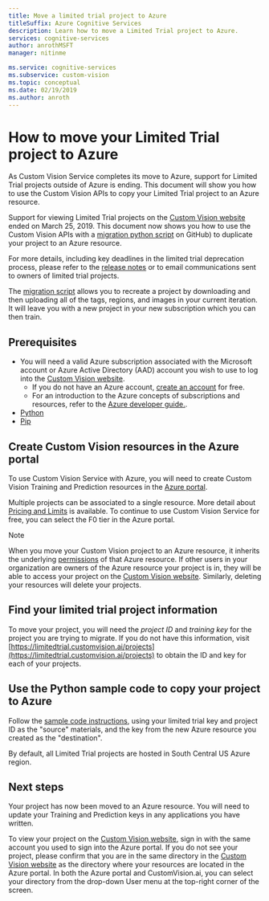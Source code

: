 ```yaml
---
title: Move a limited trial project to Azure
titleSuffix: Azure Cognitive Services
description: Learn how to move a Limited Trial project to Azure. 
services: cognitive-services
author: anrothMSFT
manager: nitinme

ms.service: cognitive-services
ms.subservice: custom-vision
ms.topic: conceptual
ms.date: 02/19/2019
ms.author: anroth
---
```


# How to move your Limited Trial project to Azure

As Custom Vision Service completes its move to Azure, support for Limited Trial projects outside of Azure is ending. This document will show you how to use the Custom Vision APIs to copy your Limited Trial project to an Azure resource.

Support for viewing Limited Trial projects on the [Custom Vision website](https://customvision.ai) ended on March 25, 2019. This document now shows you how to use the Custom Vision APIs with a [migration python script](https://github.com/Azure-Samples/custom-vision-move-project) on GitHub) to duplicate your project to an Azure resource.

For more details, including key deadlines in the limited trial deprecation process, please refer to the [release notes](https://docs.microsoft.com/azure/cognitive-services/custom-vision-service/release-notes#february-25-2019) or to email communications sent to owners of limited trial projects.

The [migration script](https://github.com/Azure-Samples/custom-vision-move-project) allows you to recreate a project by downloading and then uploading all of the tags, regions, and images in your current iteration. It will leave you with a new project in your new subscription which you can then train.

## Prerequisites

- You will need a valid Azure subscription associated with the Microsoft account or Azure Active Directory (AAD) account you wish to use to log into the [Custom Vision website](https://customvision.ai). 
    - If you do not have an Azure account, [create an account](https://azure.microsoft.com/free/) for free.
    - For an introduction to the Azure concepts of subscriptions and resources, refer to the [Azure developer guide.](https://docs.microsoft.com/azure/guides/developer/azure-developer-guide#manage-your-subscriptions).
-  [Python](https://www.python.org/downloads/)
- [Pip](https://pip.pypa.io/en/stable/installing/)

## Create Custom Vision resources in the Azure portal

To use Custom Vision Service with Azure, you will need to create Custom Vision Training and Prediction resources in the [Azure portal](https://portal.azure.com/?microsoft_azure_marketplace_ItemHideKey=microsoft_azure_cognitiveservices_customvision#create/Microsoft.CognitiveServicesCustomVision). 

Multiple projects can be associated to a single resource. More detail about [Pricing and Limits](https://docs.microsoft.com/azure/cognitive-services/custom-vision-service/limits-and-quotas) is available. To continue to use Custom Vision Service for free, you can select the F0 tier in the Azure portal. 

> [!NOTE]
> When you move your Custom Vision project to an Azure resource, it inherits the underlying [permissions]( https://docs.microsoft.com/azure/role-based-access-control/role-assignments-portal) of that Azure resource. If other users in your organization are owners of the Azure resource your project is in, they will be able to access your project on the [Custom Vision website](https://customvision.ai). Similarly, deleting your resources will delete your projects.  

## Find your limited trial project information

To move your project, you will need the _project ID_ and _training key_ for the project you are trying to migrate. If you do not have this information, visit [https://limitedtrial.customvision.ai/projects](https://limitedtrial.customvision.ai/projects) to obtain the ID and key for each of your projects. 

## Use the Python sample code to copy your project to Azure

Follow the [sample code instructions](https://github.com/Azure-Samples/custom-vision-move-project), using your limited trial key and project ID as the "source" materials, and the key from the new Azure resource you created as the "destination".

By default, all Limited Trial projects are hosted in South Central US Azure region.

## Next steps

Your project has now been moved to an Azure resource. You will need to update your Training and Prediction keys in any applications you have written.

To view your project on the [Custom Vision website](https://customvision.ai), sign in with the same account you used to sign into the Azure portal. If you do not see your project, please confirm that you are in the same directory in the [Custom Vision website](https://customvision.ai) as the directory where your resources are located in the Azure portal. In both the Azure portal and CustomVision.ai, you can select your directory from the drop-down User menu at the top-right corner of the screen.